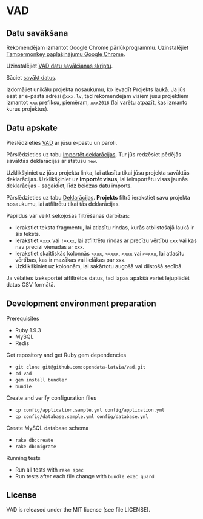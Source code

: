 VAD
===

Datu savākšana
---------------

Rekomendējam izmantot Google Chrome pārlūkprogrammu.
Uzinstalējiet [Tampermonkey paplašinājumu Google Chrome](https://chrome.google.com/webstore/detail/tampermonkey/dhdgffkkebhmkfjojejmpbldmpobfkfo
).

Uzinstalējiet [VAD datu savākšanas skriptu](https://vad.opendata.lv/vid-vad-vici.user.js).

Sāciet [savākt datus](https://www6.vid.gov.lv/vid_pdb/vad).

Izdomājiet unikālu projekta nosaukumu, ko ievadīt Projekts laukā.
Ja jūs esat ar e-pasta adresi `@xxx.lv`, tad rekomendējam visiem jūsu projektiem izmantot `xxx` prefiksu, piemēram, `xxx2016`
(lai varētu atpazīt, kas izmanto kurus projektus).

Datu apskate
------------

Pieslēdzieties [VAD](https://vad.opendata.lv) ar jūsu e-pastu un paroli.

Pārslēdzieties uz tabu [Importēt deklarācijas](https://vad.opendata.lv/import_declarations).
Tur jūs redzēsiet pēdējās savāktās deklarācijas ar statusu `new`.

Uzklikšķiniet uz jūsu projekta linka, lai atlasītu tikai jūsu projekta savāktās deklarācijas.
Uzklikšķiniet uz **Importēt visus**, lai ieimportētu visas jaunās deklarācijas - sagaidiet, līdz beidzas datu imports.

Pārslēdzieties uz tabu [Deklarācijas](https://vad.opendata.lv/declarations).
**Projekts** filtrā ierakstiet savu projekta nosaukumu, lai atfiltrētu tikai tās deklarācijas.

Papildus var veikt sekojošas filtrēšanas darbības:

* Ierakstiet teksta fragmentu, lai atlasītu rindas, kurās atbilstošajā laukā ir šis teksts.
* Ierakstiet `=xxx` vai `!=xxx`, lai atfiltrētu rindas ar precīzu vērtību `xxx` vai kas nav precīzi vienādas ar `xxx`.
* Ierakstiet skaitliskās kolonnās `<xxx`, `<=xxx`, `>xxx` vai `>=xxx`, lai atlasītu vērtības, kas ir mazākas vai lielākas par `xxx`.
* Uzklikšķiniet uz kolonnām, lai sakārtotu augošā vai dilstošā secībā.

Ja vēlaties izeksportēt atfiltrētos datus, tad lapas apakšā variet lejuplādēt datus CSV formātā.

Development environment preparation
-----------------------------------

Prerequisites

* Ruby 1.9.3
* MySQL
* Redis

Get repository and get Ruby gem dependencies

* `git clone git@github.com:opendata-latvia/vad.git`
* `cd vad`
* `gem install bundler`
* `bundle`

Create and verify configuration files

* `cp config/application.sample.yml config/application.yml`
* `cp config/database.sample.yml config/database.yml`

Create MySQL database schema

* `rake db:create`
* `rake db:migrate`

Running tests

* Run all tests with `rake spec`
* Run tests after each file change with `bundle exec guard`

License
-------

VAD is released under the MIT license (see file LICENSE).
